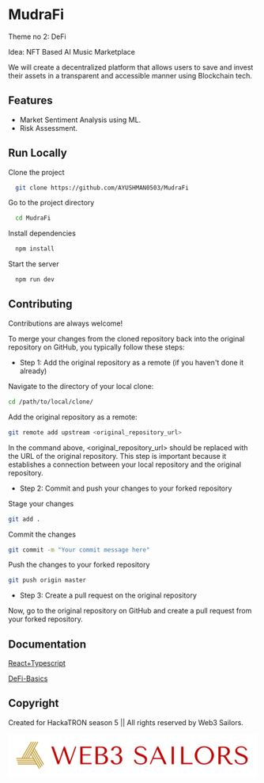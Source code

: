# MudraFi

Theme no 2: DeFi

Idea: NFT Based AI Music Marketplace

We will create a decentralized platform that allows users to save and invest their assets in a transparent and accessible manner using Blockchain tech.





## Features

- Market Sentiment Analysis using ML.
- Risk Assessment.


## Run Locally

Clone the project

```bash
  git clone https://github.com/AYUSHMAN0503/MudraFi
```

Go to the project directory

```bash
  cd MudraFi
```

Install dependencies

```bash
  npm install
```

Start the server

```bash
  npm run dev
```


## Contributing

Contributions are always welcome!

To merge your changes from the cloned repository back into the original repository on GitHub, you typically follow these steps:

- Step 1: Add the original repository as a remote (if you haven't done it already)

Navigate to the directory of your local clone:

```bash
cd /path/to/local/clone/
```

Add the original repository as a remote:

```bash
git remote add upstream <original_repository_url>
```

In the command above, <original_repository_url> should be replaced with the URL of the original repository. This step is important because it establishes a connection between your local repository and the original repository.

- Step 2: Commit and push your changes to your forked repository

Stage your changes

```bash
git add .
```

Commit the changes

```bash
git commit -m "Your commit message here"
```

Push the changes to your forked repository

```bash
git push origin master
```
- Step 3: Create a pull request on the original repository

Now, go to the original repository on GitHub and create a pull request from your forked repository. 









## Documentation

[React+Typescript](https://react-typescript-cheatsheet.netlify.app/)

[DeFi-Basics](https://www.investopedia.com/decentralized-finance-defi-5113835)




## Copyright

Created for HackaTRON season 5  || All rights reserved by Web3 Sailors.


![Logo](logo/logo-transparent-png.png)


